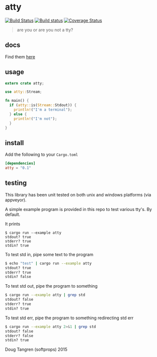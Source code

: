 # atty

[![Build Status](https://travis-ci.org/softprops/atty.svg?branch=master)](https://travis-ci.org/softprops/atty) [![Build status](https://ci.appveyor.com/api/projects/status/geggrsnsjsuse8cv?svg=true)](https://ci.appveyor.com/project/softprops/atty) [![Coverage Status](https://coveralls.io/repos/softprops/atty/badge.svg?branch=master&service=github)](https://coveralls.io/github/softprops/atty?branch=master)

> are you or are you not a tty?

## docs

Find them [here](http://softprops.github.io/atty)

## usage

```rust
extern crate atty;

use atty::Stream;

fn main() {
  if (atty::is(Stream::Stdout)) {
    println!("I'm a terminal");
  } else {
    println!("I'm not");
  }
}
```

## install

Add the following to your `Cargo.toml`

```toml
[dependencies]
atty = "0.1"
```

## testing

This library has been unit tested on both unix and windows platforms (via appveyor).


A simple example program is provided in this repo to test various tty's. By default.

It prints

```
$ cargo run --example atty
stdout? true
stderr? true
stdin? true
```

To test std in, pipe some text to the program

```bash
$ echo "test" | cargo run --example atty
stdout? true
stderr? true
stdin? false
```

To test std out, pipe the program to something

```bash
$ cargo run --example atty | grep std
stdout? false
stderr? true
stdin? true
```

To test std err, pipe the program to something redirecting std err

```bash
$ cargo run --example atty 2>&1 | grep std
stdout? false
stderr? false
stdin? true
```

Doug Tangren (softprops) 2015
